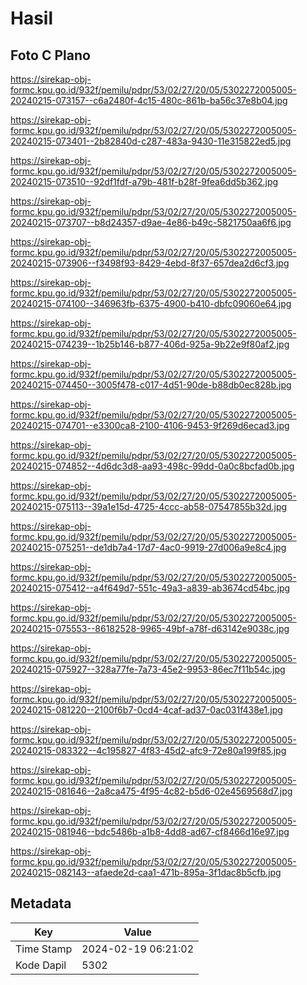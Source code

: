 # Hasil

## Foto C Plano

https://sirekap-obj-formc.kpu.go.id/932f/pemilu/pdpr/53/02/27/20/05/5302272005005-20240215-073157--c6a2480f-4c15-480c-861b-ba56c37e8b04.jpg

https://sirekap-obj-formc.kpu.go.id/932f/pemilu/pdpr/53/02/27/20/05/5302272005005-20240215-073401--2b82840d-c287-483a-9430-11e315822ed5.jpg

https://sirekap-obj-formc.kpu.go.id/932f/pemilu/pdpr/53/02/27/20/05/5302272005005-20240215-073510--92df1fdf-a79b-481f-b28f-9fea6dd5b362.jpg

https://sirekap-obj-formc.kpu.go.id/932f/pemilu/pdpr/53/02/27/20/05/5302272005005-20240215-073707--b8d24357-d9ae-4e86-b49c-5821750aa6f6.jpg

https://sirekap-obj-formc.kpu.go.id/932f/pemilu/pdpr/53/02/27/20/05/5302272005005-20240215-073906--f3498f93-8429-4ebd-8f37-657dea2d6cf3.jpg

https://sirekap-obj-formc.kpu.go.id/932f/pemilu/pdpr/53/02/27/20/05/5302272005005-20240215-074100--346963fb-6375-4900-b410-dbfc09060e64.jpg

https://sirekap-obj-formc.kpu.go.id/932f/pemilu/pdpr/53/02/27/20/05/5302272005005-20240215-074239--1b25b146-b877-406d-925a-9b22e9f80af2.jpg

https://sirekap-obj-formc.kpu.go.id/932f/pemilu/pdpr/53/02/27/20/05/5302272005005-20240215-074450--3005f478-c017-4d51-90de-b88db0ec828b.jpg

https://sirekap-obj-formc.kpu.go.id/932f/pemilu/pdpr/53/02/27/20/05/5302272005005-20240215-074701--e3300ca8-2100-4106-9453-9f269d6ecad3.jpg

https://sirekap-obj-formc.kpu.go.id/932f/pemilu/pdpr/53/02/27/20/05/5302272005005-20240215-074852--4d6dc3d8-aa93-498c-99dd-0a0c8bcfad0b.jpg

https://sirekap-obj-formc.kpu.go.id/932f/pemilu/pdpr/53/02/27/20/05/5302272005005-20240215-075113--39a1e15d-4725-4ccc-ab58-07547855b32d.jpg

https://sirekap-obj-formc.kpu.go.id/932f/pemilu/pdpr/53/02/27/20/05/5302272005005-20240215-075251--de1db7a4-17d7-4ac0-9919-27d006a9e8c4.jpg

https://sirekap-obj-formc.kpu.go.id/932f/pemilu/pdpr/53/02/27/20/05/5302272005005-20240215-075412--a4f649d7-551c-49a3-a839-ab3674cd54bc.jpg

https://sirekap-obj-formc.kpu.go.id/932f/pemilu/pdpr/53/02/27/20/05/5302272005005-20240215-075553--86182528-9965-49bf-a78f-d63142e9038c.jpg

https://sirekap-obj-formc.kpu.go.id/932f/pemilu/pdpr/53/02/27/20/05/5302272005005-20240215-075927--328a77fe-7a73-45e2-9953-86ec7f11b54c.jpg

https://sirekap-obj-formc.kpu.go.id/932f/pemilu/pdpr/53/02/27/20/05/5302272005005-20240215-081220--2100f6b7-0cd4-4caf-ad37-0ac031f438e1.jpg

https://sirekap-obj-formc.kpu.go.id/932f/pemilu/pdpr/53/02/27/20/05/5302272005005-20240215-083322--4c195827-4f83-45d2-afc9-72e80a199f85.jpg

https://sirekap-obj-formc.kpu.go.id/932f/pemilu/pdpr/53/02/27/20/05/5302272005005-20240215-081646--2a8ca475-4f95-4c82-b5d6-02e4569568d7.jpg

https://sirekap-obj-formc.kpu.go.id/932f/pemilu/pdpr/53/02/27/20/05/5302272005005-20240215-081946--bdc5486b-a1b8-4dd8-ad67-cf8466d16e97.jpg

https://sirekap-obj-formc.kpu.go.id/932f/pemilu/pdpr/53/02/27/20/05/5302272005005-20240215-082143--afaede2d-caa1-471b-895a-3f1dac8b5cfb.jpg


## Metadata

| Key        | Value               |
| ---------- | ------------------- |
| Time Stamp | 2024-02-19 06:21:02 |
| Kode Dapil | 5302                |



